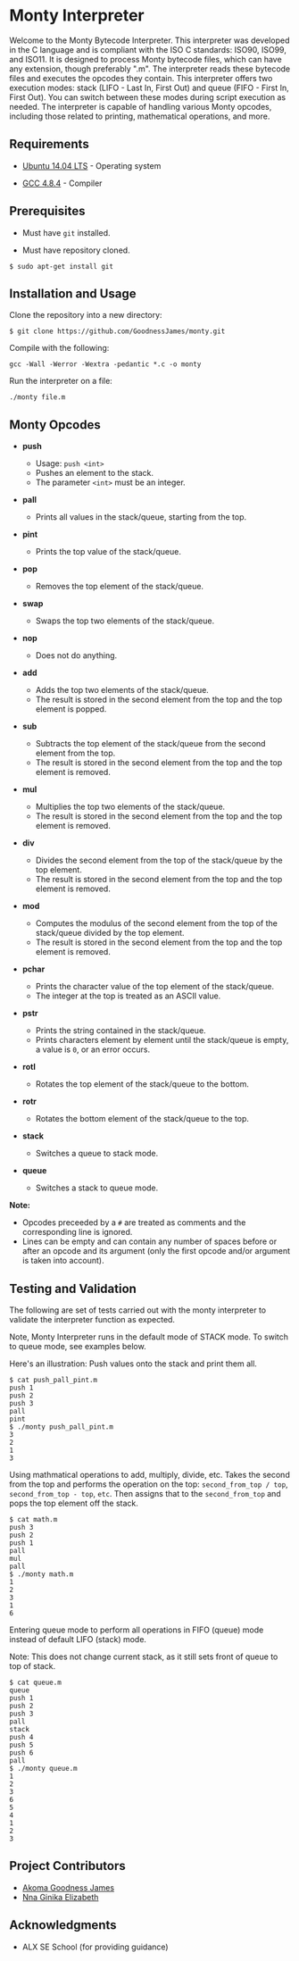 # Monty Interpreter
Welcome to the Monty Bytecode Interpreter. This interpreter was developed in the C language and is compliant with the ISO C standards: ISO90, ISO99, and ISO11. It is designed to process Monty bytecode files, which can have any extension, though preferably ".m". The interpreter reads these bytecode files and executes the opcodes they contain.
This interpreter offers two execution modes: stack (LIFO - Last In, First Out) and queue (FIFO - First In, First Out). You can switch between these modes during script execution as needed. The interpreter is capable of handling various Monty opcodes, including those related to printing, mathematical operations, and more.

## Requirements
* [Ubuntu 14.04 LTS](http://releases.ubuntu.com/14.04/) - Operating system

* [GCC 4.8.4](https://gcc.gnu.org/gcc-4.8/) - Compiler


## Prerequisites

* Must have `git` installed.

* Must have repository cloned.

```
$ sudo apt-get install git
```

## Installation and Usage

Clone the repository into a new directory:

```
$ git clone https://github.com/GoodnessJames/monty.git
```
Compile with the following:

```
gcc -Wall -Werror -Wextra -pedantic *.c -o monty
```

Run the interpreter on a file:

```
./monty file.m
```

## Monty Opcodes

* **push**
  * Usage: `push <int>`
  * Pushes an element to the stack.
  * The parameter `<int>` must be an integer.

* **pall**
  * Prints all values in the stack/queue, starting from the top.

* **pint**
  * Prints the top value of the stack/queue.

* **pop**
  * Removes the top element of the stack/queue.

* **swap**
  * Swaps the top two elements of the stack/queue.

* **nop**
  * Does not do anything.

* **add**
  * Adds the top two elements of the stack/queue.
  * The result is stored in the second element from the top and the top element is popped.

* **sub**
  * Subtracts the top element of the stack/queue from the second element from the top.
  * The result is stored in the second element from the top and the top element is removed.

* **mul**
  * Multiplies the top two elements of the stack/queue.
  * The result is stored in the second element from the top and the top element is removed.

* **div**
  * Divides the second element from the top of the stack/queue by the top element.
  * The result is stored in the second element from the top and the top element is removed.

* **mod**
  * Computes the modulus of the second element from the top of the stack/queue divided by the top element.
  * The result is stored in the second element from the top and the top element is removed.

* **pchar**
  * Prints the character value of the top element of the stack/queue.
  * The integer at the top is treated as an ASCII value.

* **pstr**
  * Prints the string contained in the stack/queue.
  * Prints characters element by element until the stack/queue is empty, a value is `0`, or an error occurs.

* **rotl**
  * Rotates the top element of the stack/queue to the bottom.

* **rotr**
  * Rotates the bottom element of the stack/queue to the top.

* **stack**
  * Switches a queue to stack mode.

* **queue**
  * Switches a stack to queue mode.

**Note:**
- Opcodes preceeded by a `#` are treated as comments and the corresponding line is ignored.
- Lines can be empty and can contain any number of spaces before or after an opcode and its argument (only the first opcode and/or argument is taken into account).

## Testing and Validation
The following are set of tests carried out with the monty interpreter to validate the interpreter function as expected.

Note, Monty Interpreter runs in the default mode of STACK mode. To switch to queue mode, see examples below.

Here's an illustration: Push values onto the stack and print them all.

```
$ cat push_pall_pint.m
push 1
push 2
push 3
pall
pint
$ ./monty push_pall_pint.m
3
2
1
3
```

Using mathmatical operations to add, multiply, divide, etc. Takes the second from the top and performs the operation on the top: `second_from_top / top`, `second_from_top - top`, `etc`. Then assigns that to the `second_from_top` and pops the top element off the stack.

```
$ cat math.m
push 3
push 2
push 1
pall
mul
pall
$ ./monty math.m
1
2
3
1
6
```

Entering queue mode to perform all operations in FIFO (queue) mode instead of default LIFO (stack) mode.

Note: This does not change current stack, as it still sets front of queue to top of stack.

```
$ cat queue.m
queue
push 1
push 2
push 3
pall
stack
push 4
push 5
push 6
pall
$ ./monty queue.m
1
2
3
6
5
4
1
2
3
```

## Project Contributors
- [Akoma Goodness James](https://github.com/GoodnessJames)
- [Nna Ginika Elizabeth](https://github.com/Giniks)

## Acknowledgments
* ALX SE School (for providing guidance)
